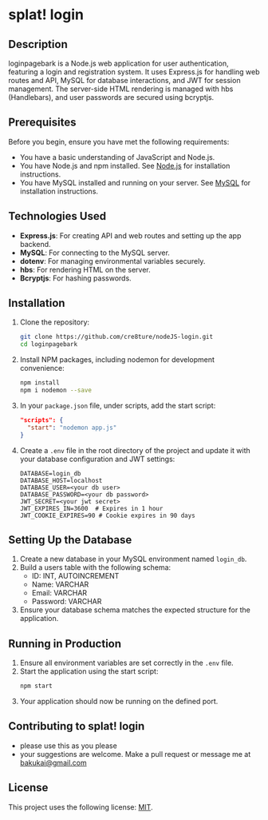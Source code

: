 # splat! login

## Description
loginpagebark is a Node.js web application for user authentication, featuring a login and registration system. It uses Express.js for handling web routes and API, MySQL for database interactions, and JWT for session management. The server-side HTML rendering is managed with hbs (Handlebars), and user passwords are secured using bcryptjs.

## Prerequisites
Before you begin, ensure you have met the following requirements:
* You have a basic understanding of JavaScript and Node.js.
* You have Node.js and npm installed. See [Node.js](https://nodejs.org/) for installation instructions.
* You have MySQL installed and running on your server. See [MySQL](https://dev.mysql.com/doc/mysql-installation-excerpt/5.7/en/) for installation instructions.

## Technologies Used
- **Express.js**: For creating API and web routes and setting up the app backend.
- **MySQL**: For connecting to the MySQL server.
- **dotenv**: For managing environmental variables securely.
- **hbs**: For rendering HTML on the server.
- **Bcryptjs**: For hashing passwords.

## Installation

1. Clone the repository:
    ```bash
    git clone https://github.com/cre8ture/nodeJS-login.git
    cd loginpagebark
    ```

2. Install NPM packages, including nodemon for development convenience:
    ```bash
    npm install
    npm i nodemon --save
    ```

3. In your `package.json` file, under scripts, add the start script:
    ```json
    "scripts": {
      "start": "nodemon app.js"
    }
    ```

4. Create a `.env` file in the root directory of the project and update it with your database configuration and JWT settings:
    ```plaintext
    DATABASE=login_db
    DATABASE_HOST=localhost
    DATABASE_USER=<your db user>
    DATABASE_PASSWORD=<your db password>
    JWT_SECRET=<your jwt secret>
    JWT_EXPIRES_IN=3600  # Expires in 1 hour
    JWT_COOKIE_EXPIRES=90 # Cookie expires in 90 days
    ```

## Setting Up the Database
1. Create a new database in your MySQL environment named `login_db`.
2. Build a users table with the following schema:
   - ID: INT, AUTOINCREMENT
   - Name: VARCHAR
   - Email: VARCHAR
   - Password: VARCHAR
3. Ensure your database schema matches the expected structure for the application.

## Running in Production
1. Ensure all environment variables are set correctly in the `.env` file.
2. Start the application using the start script:
    ```bash
    npm start
    ```
3. Your application should now be running on the defined port.

## Contributing to splat! login
<!-- Contribution guidelines -->
- please use this as you please
- your suggestions are welcome. Make a pull request or message me at bakukai@gmail.com

## License
This project uses the following license: [MIT](https://opensource.org/licenses/MIT).
